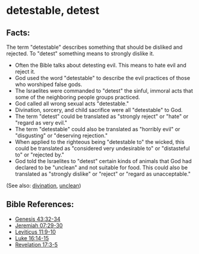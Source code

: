 # detestable, detest #

## Facts: ##

The term "detestable" describes something that should be disliked and rejected. To "detest" something means to strongly dislike it. 

* Often the Bible talks about detesting evil. This means to hate evil and reject it.
* God used the word "detestable" to describe the evil practices of those who worshiped false gods.
* The Israelites were commanded to "detest" the sinful, immoral acts that some of the neighboring people groups practiced.
* God called all wrong sexual acts "detestable."
* Divination, sorcery, and child sacrifice were all "detestable" to God.
* The term "detest" could be translated as "strongly reject" or "hate" or "regard as very evil."
* The term "detestable" could also be translated as "horribly evil" or "disgusting" or "deserving rejection."
* When applied to the righteous being "detestable to" the wicked, this could be translated as "considered very undesirable to" or "distasteful to" or "rejected by."
* God told the Israelites to "detest" certain kinds of animals that God had declared to be "unclean" and not suitable for food. This could also be translated as "strongly dislike" or "reject" or "regard as unacceptable."

(See also: [divination](../other/divination.md), [unclean](../kt/unclean.md))

## Bible References: ##

* [Genesis 43:32-34](en/tn/gen/help/43/32)
* [Jeremiah 07:29-30](en/tn/jer/help/07/29)
* [Leviticus 11:9-10](en/tn/lev/help/11/09)
* [Luke 16:14-15](en/tn/luk/help/16/14)
* [Revelation 17:3-5](en/tn/rev/help/17/03)